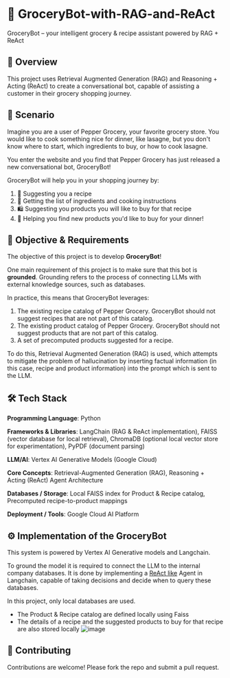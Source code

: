 # **🛒 GroceryBot-with-RAG-and-ReAct**
GroceryBot – your intelligent grocery & recipe assistant powered by RAG + ReAct

## 📖 Overview
This project uses Retrieval Augmented Generation (RAG) and Reasoning + Acting (ReAct) to create a conversational bot, capable of assisting a customer in their grocery shopping journey.

## 🍝 Scenario
Imagine you are a user of Pepper Grocery, your favorite grocery store. You would like to cook something nice for dinner, like lasagne, but you don't know where to start, 
which ingredients to buy, or how to cook lasagne.

You enter the website and you find that Pepper Grocery has just released a new conversational bot, GroceryBot!

GroceryBot will help you in your shopping journey by:
1. 📖 Suggesting you a recipe
2. 🥕 Getting the list of ingredients and cooking instructions
3. 🛍️ Suggesting you products you will like to buy for that recipe
4. 🌟 Helping you find new products you'd like to buy for your dinner!

## 🎯 Objective & Requirements
The objective of this project is to develop **GroceryBot**!

One main requirement of this project is to make sure that this bot is **grounded**. Grounding refers to the process of connecting LLMs with external knowledge sources, such as databases.

In practice, this means that GroceryBot leverages:
1. The existing recipe catalog of Pepper Grocery. GroceryBot should not suggest recipes that are not part of this catalog.
2. The existing product catalog of Pepper Grocery. GroceryBot should not suggest products that are not part of this catalog.
3. A set of precomputed products suggested for a recipe.

To do this, Retrieval Augmented Generation (RAG) is used, which attempts to mitigate the problem of hallucination by inserting factual information (in this case, recipe and product information) into the prompt which is sent to the LLM.

## 🛠️ Tech Stack
**Programming Language**: Python

**Frameworks & Libraries**: LangChain (RAG & ReAct implementation), FAISS (vector database for local retrieval), ChromaDB (optional local vector store for experimentation), PyPDF (document parsing)

**LLM/AI**: Vertex AI Generative Models (Google Cloud)

**Core Concepts**: Retrieval-Augmented Generation (RAG), Reasoning + Acting (ReAct) Agent Architecture

**Databases / Storage**: Local FAISS index for Product & Recipe catalog, Precomputed recipe-to-product mappings

**Deployment / Tools**: Google Cloud AI Platform

## ⚙️ Implementation of the GroceryBot
This system is powered by Vertex AI Generative models and Langchain. 

To ground the model it is required to connect the LLM to the internal company databases. It is done by implementing a [ReAct like](https://ai.googleblog.com/2022/11/react-synergizing-reasoning-and-acting.html) Agent in Langchain, capable of taking decisions and decide when to query these databases.

In this project, only local databases are used. 
* The Product & Recipe catalog are defined locally using Faiss
* The details of a recipe and the suggested products to buy for that recipe are also stored locally
![image](https://storage.googleapis.com/github-repo/img/language/reference_architectures/spotbot/spotbot_architecture.png)

## 🤝 Contributing
Contributions are welcome! Please fork the repo and submit a pull request.
